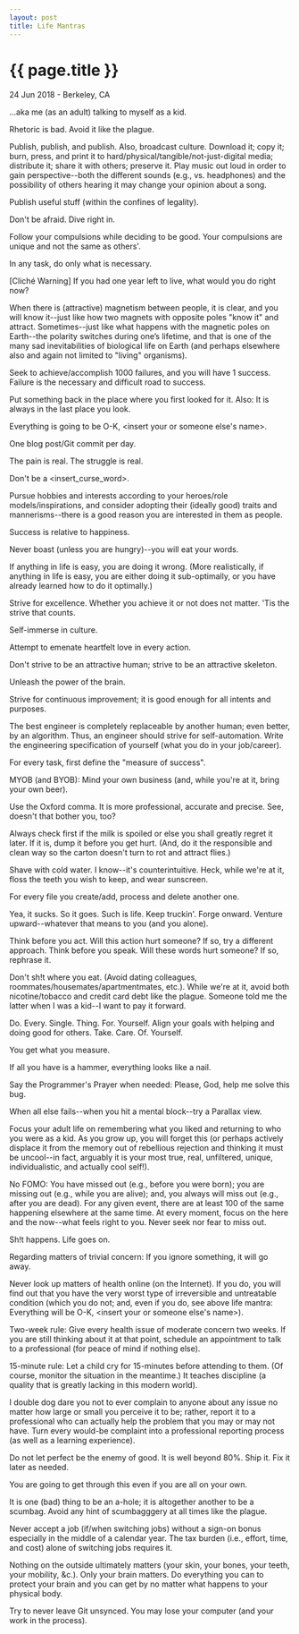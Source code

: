 ```yaml
---
layout: post
title: Life Mantras
---
```


{{ page.title }}
================

<p class="meta">24 Jun 2018 - Berkeley, CA</p>

...aka me (as an adult) talking to myself as a kid.

Rhetoric is bad. Avoid it like the plague.

Publish, publish, and publish. Also, broadcast culture. Download it; copy it; burn, press, and print it to hard/physical/tangible/not-just-digital media; distribute it; share it with others; preserve it. Play music out loud in order to gain perspective--both the different sounds (e.g., vs. headphones) and the possibility of others hearing it may change your opinion about a song.

Publish useful stuff (within the confines of legality).

Don't be afraid. Dive right in.

Follow your compulsions while deciding to be good. Your compulsions are unique and not the same as others'.

In any task, do only what is necessary.

[Cliché Warning] If you had one year left to live, what would you do right now?

When there is (attractive) magnetism between people, it is clear, and you will know it--just like how two magnets with opposite poles "know it" and attract. Sometimes--just like what happens with the magnetic poles on Earth--the polarity switches during one’s lifetime, and that is one of the many sad inevitabilities of biological life on Earth (and perhaps elsewhere also and again not limited to "living" organisms).

Seek to achieve/accomplish 1000 failures, and you will have 1 success. Failure is the necessary and difficult road to success.

Put something back in the place where you first looked for it. Also: It is always in the last place you look.

Everything is going to be O-K, <insert your or someone else's name>.

One blog post/Git commit per day.

The pain is real. The struggle is real.

Don't be a <insert_curse_word>.

Pursue hobbies and interests according to your heroes/role models/inspirations, and consider adopting their (ideally good) traits and mannerisms--there is a good reason you are interested in them as people.

Success is relative to happiness.

Never boast (unless you are hungry)--you will eat your words.

If anything in life is easy, you are doing it wrong. (More realistically, if anything in life is easy, you are either doing it sub-optimally, or you have already learned how to do it optimally.)

Strive for excellence. Whether you achieve it or not does not matter. 'Tis the strive that counts.

Self-immerse in culture.

Attempt to emenate heartfelt love in every action.

Don't strive to be an attractive human; strive to be an attractive skeleton.

Unleash the power of the brain.

Strive for continuous improvement; it is good enough for all intents and purposes.

The best engineer is completely replaceable by another human; even better, by an algorithm. Thus, an engineer should strive for self-automation. Write the engineering specification of yourself (what you do in your job/career).

For every task, first define the "measure of success".

MYOB (and BYOB): Mind your own business (and, while you're at it, bring your own beer).

Use the Oxford comma. It is more professional, accurate and precise. See, doesn't that bother you, too?

Always check first if the milk is spoiled or else you shall greatly regret it later. If it is, dump it before you get hurt. (And, do it the responsible and clean way so the carton doesn't turn to rot and attract flies.)

Shave with cold water. I know--it's counterintuitive. Heck, while we're at it, floss the teeth you wish to keep, and wear sunscreen.

For every file you create/add, process and delete another one.

Yea, it sucks. So it goes. Such is life. Keep truckin'. Forge onward. Venture upward--whatever that means to you (and you alone).

Think before you act. Will this action hurt someone? If so, try a different approach. Think before you speak. Will these words hurt someone? If so, rephrase it.

Don't sh!t where you eat. (Avoid dating colleagues, roommates/housemates/apartmentmates, etc.). While we're at it, avoid both nicotine/tobacco and credit card debt like the plague. Someone told me the latter when I was a kid--I want to pay it forward.

Do. Every. Single. Thing. For. Yourself. Align your goals with helping and doing good for others. Take. Care. Of. Yourself.

You get what you measure.

If all you have is a hammer, everything looks like a nail.

Say the Programmer's Prayer when needed: Please, God, help me solve this bug.

When all else fails--when you hit a mental block--try a Parallax view.

Focus your adult life on remembering what you liked and returning to who you were as a kid. As you grow up, you will forget this (or perhaps actively displace it from the memory out of rebellious rejection and thinking it must be uncool--in fact, arguably it is your most true, real, unfiltered, unique, individualistic, and actually cool self!).

No FOMO: You have missed out (e.g., before you were born); you are missing out (e.g., while you are alive); and, you always will miss out (e.g., after you are dead). For any given event, there are at least 100 of the same happening elsewhere at the same time. At every moment, focus on the here and the now--what feels right to you. Never seek nor fear to miss out.

Sh!t happens. Life goes on.

Regarding matters of trivial concern: If you ignore something, it will go away.

Never look up matters of health online (on the Internet). If you do, you will find out that you have the very worst type of irreversible and untreatable condition (which you do not; and, even if you do, see above life mantra: Everything will be O-K, <insert your or someone else's name>).

Two-week rule: Give every health issue of moderate concern two weeks. If you are still thinking about it at that point, schedule an appointment to talk to a professional (for peace of mind if nothing else).

15-minute rule: Let a child cry for 15-minutes before attending to them. (Of course, monitor the situation in the meantime.) It teaches discipline (a quality that is greatly lacking in this modern world).

I double dog dare you not to ever complain to anyone about any issue no matter how large or small you perceive it to be; rather, report it to a professional who can actually help the problem that you may or may not have. Turn every would-be complaint into a professional reporting process (as well as a learning experience).

Do not let perfect be the enemy of good. It is well beyond 80%. Ship it. Fix it later as needed.

You are going to get through this even if you are all on your own.

It is one (bad) thing to be an a-hole; it is altogether another to be a scumbag. Avoid any hint of scumbagggery at all times like the plague.

Never accept a job (if/when switching jobs) without a sign-on bonus especially in the middle of a calendar year. The tax burden (i.e., effort, time, and cost) alone of switching jobs requires it.

Nothing on the outside ultimately matters (your skin, your bones, your teeth, your mobility, &c.). Only your brain matters. Do everything you can to protect your brain and you can get by no matter what happens to your physical body.

Try to never leave Git unsynced. You may lose your computer (and your work in the process).